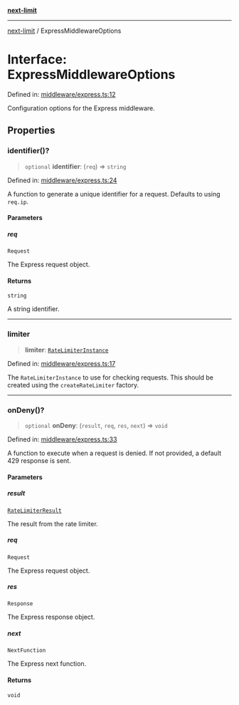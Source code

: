 [**next-limit**](../README.md)

***

[next-limit](../README.md) / ExpressMiddlewareOptions

# Interface: ExpressMiddlewareOptions

Defined in: [middleware/express.ts:12](https://github.com/saoudi-h/next-limit/blob/58a6c1402186f63b5f3eecaed63a277351987cb7/src/middleware/express.ts#L12)

Configuration options for the Express middleware.

## Properties

### identifier()?

> `optional` **identifier**: (`req`) => `string`

Defined in: [middleware/express.ts:24](https://github.com/saoudi-h/next-limit/blob/58a6c1402186f63b5f3eecaed63a277351987cb7/src/middleware/express.ts#L24)

A function to generate a unique identifier for a request.
Defaults to using `req.ip`.

#### Parameters

##### req

`Request`

The Express request object.

#### Returns

`string`

A string identifier.

***

### limiter

> **limiter**: [`RateLimiterInstance`](RateLimiterInstance.md)

Defined in: [middleware/express.ts:17](https://github.com/saoudi-h/next-limit/blob/58a6c1402186f63b5f3eecaed63a277351987cb7/src/middleware/express.ts#L17)

The `RateLimiterInstance` to use for checking requests.
This should be created using the `createRateLimiter` factory.

***

### onDeny()?

> `optional` **onDeny**: (`result`, `req`, `res`, `next`) => `void`

Defined in: [middleware/express.ts:33](https://github.com/saoudi-h/next-limit/blob/58a6c1402186f63b5f3eecaed63a277351987cb7/src/middleware/express.ts#L33)

A function to execute when a request is denied.
If not provided, a default 429 response is sent.

#### Parameters

##### result

[`RateLimiterResult`](RateLimiterResult.md)

The result from the rate limiter.

##### req

`Request`

The Express request object.

##### res

`Response`

The Express response object.

##### next

`NextFunction`

The Express next function.

#### Returns

`void`
